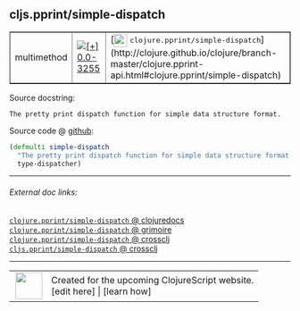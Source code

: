 ## cljs.pprint/simple-dispatch



 <table border="1">
<tr>
<td>multimethod</td>
<td><a href="https://github.com/cljsinfo/cljs-api-docs/tree/0.0-3255"><img valign="middle" alt="[+] 0.0-3255" title="Added in 0.0-3255" src="https://img.shields.io/badge/+-0.0--3255-lightgrey.svg"></a> </td>
<td>
[<img height="24px" valign="middle" src="http://i.imgur.com/1GjPKvB.png"> <samp>clojure.pprint/simple-dispatch</samp>](http://clojure.github.io/clojure/branch-master/clojure.pprint-api.html#clojure.pprint/simple-dispatch)
</td>
</tr>
</table>







Source docstring:

```
The pretty print dispatch function for simple data structure format.
```


Source code @ [github](https://github.com/clojure/clojurescript/blob/r3264/src/main/cljs/cljs/pprint.cljs#L2911-L2913):

```clj
(defmulti simple-dispatch
  "The pretty print dispatch function for simple data structure format."
  type-dispatcher)
```

<!--
Repo - tag - source tree - lines:

 <pre>
clojurescript @ r3264
└── src
    └── main
        └── cljs
            └── cljs
                └── <ins>[pprint.cljs:2911-2913](https://github.com/clojure/clojurescript/blob/r3264/src/main/cljs/cljs/pprint.cljs#L2911-L2913)</ins>
</pre>

-->

---



###### External doc links:

[`clojure.pprint/simple-dispatch` @ clojuredocs](http://clojuredocs.org/clojure.pprint/simple-dispatch)<br>
[`clojure.pprint/simple-dispatch` @ grimoire](http://conj.io/store/v1/org.clojure/clojure/1.7.0-beta3/clj/clojure.pprint/simple-dispatch/)<br>
[`clojure.pprint/simple-dispatch` @ crossclj](http://crossclj.info/fun/clojure.pprint/simple-dispatch.html)<br>
[`cljs.pprint/simple-dispatch` @ crossclj](http://crossclj.info/fun/cljs.pprint.cljs/simple-dispatch.html)<br>

---

 <table>
<tr><td>
<img valign="middle" align="right" width="48px" src="http://i.imgur.com/Hi20huC.png">
</td><td>
Created for the upcoming ClojureScript website.<br>
[edit here] | [learn how]
</td></tr></table>

[edit here]:https://github.com/cljsinfo/cljs-api-docs/blob/master/cljsdoc/cljs.pprint_simple-dispatch.cljsdoc
[learn how]:https://github.com/cljsinfo/cljs-api-docs/wiki/cljsdoc-files

<!--

This information was too distracting to show to readers, but I'll leave it
commented here since it is helpful to:

- pretty-print the data used to generate this document
- and show how to retrieve that data



The API data for this symbol:

```clj
{:ns "cljs.pprint",
 :name "simple-dispatch",
 :history [["+" "0.0-3255"]],
 :type "multimethod",
 :full-name-encode "cljs.pprint_simple-dispatch",
 :source {:code "(defmulti simple-dispatch\n  \"The pretty print dispatch function for simple data structure format.\"\n  type-dispatcher)",
          :title "Source code",
          :repo "clojurescript",
          :tag "r3264",
          :filename "src/main/cljs/cljs/pprint.cljs",
          :lines [2911 2913]},
 :full-name "cljs.pprint/simple-dispatch",
 :clj-symbol "clojure.pprint/simple-dispatch",
 :docstring "The pretty print dispatch function for simple data structure format."}

```

Retrieve the API data for this symbol:

```clj
;; from Clojure REPL
(require '[clojure.edn :as edn])
(-> (slurp "https://raw.githubusercontent.com/cljsinfo/cljs-api-docs/catalog/cljs-api.edn")
    (edn/read-string)
    (get-in [:symbols "cljs.pprint/simple-dispatch"]))
```

-->
